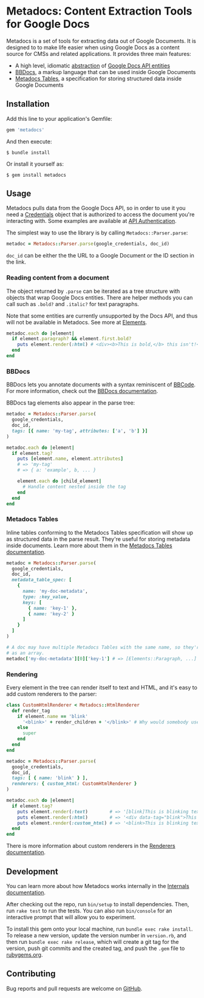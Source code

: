 # Metadocs: Content Extraction Tools for Google Docs

Metadocs is a set of tools for extracting data out of Google Documents. It is designed to
to make life easier when using Google Docs as a content source for CMSs and related
applications. It provides three main features:

- A high level, idiomatic [abstraction](docs/elements.md) of
  [Google Docs API entities](https://developers.google.com/docs/api/reference/rest/v1/documents#Document)
- [BBDocs](docs/bbdocs.md), a markup language that can be used inside Google Documents
- [Metadocs Tables](docs/metadocs_tables.md), a specification for storing structured data inside
  Google Documents

## Installation

Add this line to your application's Gemfile:

```ruby
gem 'metadocs'
```

And then execute:

    $ bundle install

Or install it yourself as:

    $ gem install metadocs

## Usage

Metadocs pulls data from the Google Docs API, so in order to use it you need a [Credentials](https://www.rubydoc.info/github/google/google-auth-library-ruby/Google/Auth/Credentials)
object that is authorized to access the document you're interacting with. Some examples are
available at [API Authentication](docs/api_authentication.md).

The simplest way to use the library is by calling `Metadocs::Parser.parse`:

```ruby
metadoc = Metadocs::Parser.parse(google_credentials, doc_id)
```

`doc_id` can be either the the URL to a Google Document or the ID section in the link.

### Reading content from a document

The object returned by `.parse` can be iterated as a tree structure with objects that wrap Google
Docs entities. There are helper methods you can call such as `.bold?` and `.italic?` for text
paragraphs.

Note that some entities are currently unsupported by the Docs API, and thus will not be available
in Metadocs. See more at [Elements](docs/elements.md).

```ruby
metadoc.each do |element|
  if element.paragraph? && element.first.bold?
    puts element.render(:html) # <div><b>This is bold,</b> this isn't!</div>
  end
end
```

### BBDocs

BBDocs lets you annotate documents with a syntax reminiscent of
[BBCode](https://en.wikipedia.org/wiki/BBCode). For more information, check out the
[BBDocs documentation](docs/bbdocs.md).

BBDocs tag elements also appear in the parse tree:

```ruby
metadoc = Metadocs::Parser.parse(
  google_credentials,
  doc_id,
  tags: [{ name: 'my-tag', attributes: ['a', 'b'] }]
)

metadoc.each do |element|
  if element.tag?
    puts [element.name, element.attributes]
    # => 'my-tag'
    # => { a: 'example', b, ... }

    element.each do |child_element|
      # Handle content nested inside the tag
    end
  end
end
```

### Metadocs Tables

Inline tables conforming to the Metadocs Tables specification will show up as structured data in
the parse result. They're useful for storing metadata inside documents. Learn more about them in
the [Metadocs Tables documentation](docs/metadocs_tables.md).

```ruby
metadoc = Metadocs::Parser.parse(
  google_credentials,
  doc_id,
  metadata_table_spec: [
    {
      name: 'my-doc-metadata',
      type: :key_value,
      keys: [
        { name: 'key-1' },
        { name: 'key-2' }
      ]
    }
  ]
)

# A doc may have multiple Metadocs Tables with the same name, so they're stored
# as an array.
metadoc['my-doc-metadata'][0]['key-1'] # => [Elements::Paragraph, ...]
```

### Rendering

Every element in the tree can render itself to text and HTML, and it's easy to add custom renderers
to the parser:

```ruby
class CustomHtmlRenderer < Metadocs::HtmlRenderer
  def render_tag
    if element.name == 'blink'
      '<blink>' + render_children + '</blink>' # Why would somebody use this?
    else
      super
    end
  end
end

metadoc = Metadocs::Parser.parse(
  google_credentials,
  doc_id,
  tags: [ { name: 'blink' } ],
  renderers: { custom_html: CustomHtmlRenderer }
)

metadoc.each do |element|
  if element.tag?
    puts element.render(:text)        # => '[blink]This is blinking text![/blink]'
    puts element.render(:html)        # => '<div data-tag="blink">This is blinking text!</div>'
    puts element.render(:custom_html) # => '<blink>This is blinking text!</blink>'
  end
end
```

There is more information about custom renderers in the
[Renderers documentation](docs/rendering.md).

## Development

You can learn more about how Metadocs works internally in the
[Internals documentation](docs/internals.md).

After checking out the repo, run `bin/setup` to install dependencies. Then, run `rake test` to run
the tests. You can also run `bin/console` for an interactive prompt that will allow you to
experiment.

To install this gem onto your local machine, run `bundle exec rake install`. To release a new
version, update the version number in `version.rb`, and then run `bundle exec rake release`, which
will create a git tag for the version, push git commits and the created tag, and push the `.gem`
file to [rubygems.org](https://rubygems.org).

## Contributing

Bug reports and pull requests are welcome on [GitHub](https://github.com/learningtapestry/metadocs-rb).
